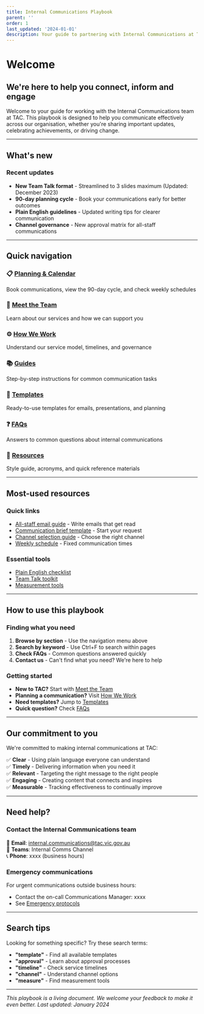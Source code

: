 ```yaml
---
title: Internal Communications Playbook
parent: ''
order: 1
last_updated: '2024-01-01'
description: Your guide to partnering with Internal Communications at TAC
---
```


# Welcome

## We're here to help you connect, inform and engage

Welcome to your guide for working with the Internal Communications team at TAC. This playbook is designed to help you communicate effectively across our organisation, whether you're sharing important updates, celebrating achievements, or driving change.

***

## What's new

### Recent updates

* **New Team Talk format** - Streamlined to 3 slides maximum (Updated: December 2023)
* **90-day planning cycle** - Book your communications early for better outcomes
* **Plain English guidelines** - Updated writing tips for clearer communication
* **Channel governance** - New approval matrix for all-staff communications

***

## Quick navigation

### 📋 [Planning & Calendar](planning-calendar/planning-calendar.md)

Book communications, view the 90-day cycle, and check weekly schedules

### 👥 [Meet the Team](meet-the-team/meet-the-team.md)

Learn about our services and how we can support you

### ⚙️ [How We Work](how-we-work/how-we-work.md)

Understand our service model, timelines, and governance

### 📚 [Guides](how-to-guides/guides.md)

Step-by-step instructions for common communication tasks

### 📄 [Templates](templates-and-tools/templates.md)

Ready-to-use templates for emails, presentations, and planning

### ❓ [FAQs](faqs/faqs.md)

Answers to common questions about internal communications

### 🔧 [Resources](resources/)

Style guide, acronyms, and quick reference materials

***

## Most-used resources

### Quick links

* [All-staff email guide](how-to-guides/all-staff-email.md) - Write emails that get read
* [Communication brief template](templates-and-tools/communication-brief.md) - Start your request
* [Channel selection guide](how-to-guides/channel-selection.md) - Choose the right channel
* [Weekly schedule](planning-calendar/weekly-schedule.md) - Fixed communication times

### Essential tools

* [Plain English checklist](how-to-guides/plain-english.md)
* [Team Talk toolkit](templates-and-tools/team-talk-toolkit.md)
* [Measurement tools](templates-and-tools/measurement-tools.md)

***

## How to use this playbook

### Finding what you need

1. **Browse by section** - Use the navigation menu above
2. **Search by keyword** - Use Ctrl+F to search within pages
3. **Check FAQs** - Common questions answered quickly
4. **Contact us** - Can't find what you need? We're here to help

### Getting started

* **New to TAC?** Start with [Meet the Team](meet-the-team/meet-the-team.md)
* **Planning a communication?** Visit [How We Work](how-we-work/how-we-work.md)
* **Need templates?** Jump to [Templates](templates-and-tools/templates.md)
* **Quick question?** Check [FAQs](faqs/faqs.md)

***

## Our commitment to you

We're committed to making internal communications at TAC:

✅ **Clear** - Using plain language everyone can understand\
✅ **Timely** - Delivering information when you need it\
✅ **Relevant** - Targeting the right message to the right people\
✅ **Engaging** - Creating content that connects and inspires\
✅ **Measurable** - Tracking effectiveness to continually improve

***

## Need help?

### Contact the Internal Communications team

📧 **Email**: internal.communications@tac.vic.gov.au\
📱 **Teams**: Internal Comms Channel\
📞 **Phone**: xxxx (business hours)

### Emergency communications

For urgent communications outside business hours:

* Contact the on-call Communications Manager: xxxx
* See [Emergency protocols](resources/contacts.md#emergency)

***

## Search tips

Looking for something specific? Try these search terms:

* **"template"** - Find all available templates
* **"approval"** - Learn about approval processes
* **"timeline"** - Check service timelines
* **"channel"** - Understand channel options
* **"measure"** - Find measurement tools

***

_This playbook is a living document. We welcome your feedback to make it even better. Last updated: January 2024_
